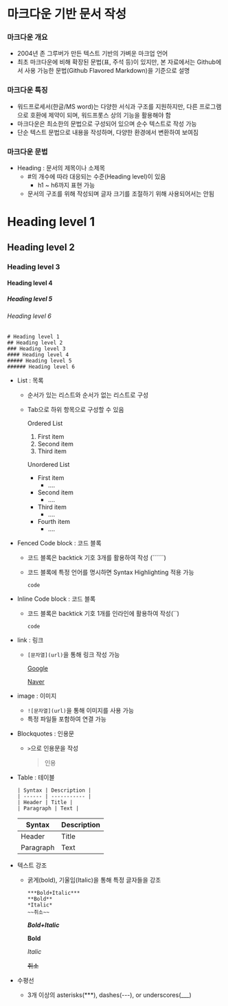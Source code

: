 # 마크다운 기반 문서 작성

### **마크다운 개요**

- 2004년 존 그루버가 만든 텍스트 기반의 가벼운 마크업 언어
- 최초 마크다운에 비해 확장된 문법(표, 주석 등)이 있지만, 본 자료에서는 Github에서 사용 가능한 문법(Github Flavored Markdown)을 기준으로 설명


### **마크다운 특징**

- 워드프로세서(한글/MS word)는 다양한 서식과 구조를 지원하지만, 다른 프로그램으로 호환에 제약이 되며, 워드프롯스 상의 기능을 활용해야 함
- 마크다운은 최소한의 문법으로 구성되어 있으며 순수 텍스트로 작성 가능
- 단순 텍스트 문법으로 내용을 작성하며, 다양한 환경에서 변환하여 보여짐


### **마크다운 문법**

- Heading : 문서의 제목이나 소제목
  - #의 개수에 따라 대응되는 수준(Heading level)이 있음
    - h1 ~ h6까지 표현 가능
  - 문서의 구조를 위해 작성되며 글자 크기를 조절하기 위해 사용되어서는 안됨

# Heading level 1
## Heading level 2
### Heading level 3
#### Heading level 4
##### Heading level 5
###### Heading level 6

```
# Heading level 1
## Heading level 2
### Heading level 3
#### Heading level 4
##### Heading level 5
###### Heading level 6
```

- List : 목록
  - 순서가 있는 리스트와 순서가 없는 리스트로 구성
  - Tab으로 하위 항목으로 구성할 수 있음
  
    Ordered List
    1. First item
    2. Second item
    3. Third item

    Unordered List
    - First item
      - ....
    - Second item
      - ....
    * Third item
      * ....
    * Fourth item
      * ....

- Fenced Code block : 코드 블록
  - 코드 블록은 backtick 기호 3개를 활용하여 작성 (``````)
  - 코드  블록에 특정 언어를 명시하면 Syntax Highlighting 적용 가능

    ```
    code
    ```

- Inline Code block : 코드 블록
  - 코드 블록은 backtick 기호 1개를 인라인에 활용하여 작성(``)
    
    `code`

- link : 링크
  - `[문자열](url)`을 통해 링크 작성 가능

    [Google](https://google.com)
    
    [Naver](https://naver.com)

- image : 이미지
  - `![문자열](url)`을 통해 이미지를 사용 가능
  - 특정 파일들 포함하여 연결 가능

- Blockquotes : 인용문
  - `>`으로 인용문을 작성
    > 인용

- Table : 테이블

    ```
    | Syntax | Description |
    | ------ | ----------- |
    | Header | Title |
    | Paragraph | Text |
    ```

    
    | Syntax | Description |
    | ------ | ----------- |
    | Header | Title |
    | Paragraph | Text |

- 텍스트 강조
  - 굵게(bold), 기울임(Italic)을 통해 특정 글자들을 강조
    ```
    ***Bold+Italic***
    **Bold**
    *Italic*
    ~~취소~~
    ```

    ***Bold+Italic***

    **Bold**

    *Italic*

    ~~취소~~

- 수평선
  - 3개 이상의 asterisks(***), dashes(---), or underscores(___)